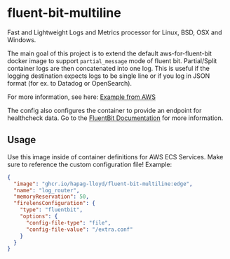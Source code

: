 # fluent-bit-multiline

Fast and Lightweight Logs and Metrics processor for Linux, BSD, OSX and Windows.

The main goal of this project is to extend the default aws-for-fluent-bit docker image
to support `partial_message` mode of fluent bit. Partial/Split container logs are then concatenated into one log.
This is useful if the logging destination expects logs to be single line or if you
log in JSON format (for ex. to Datadog or OpenSearch).

For more information, see here: [Example from AWS](https://github.com/aws-samples/amazon-ecs-firelens-examples/tree/mainline/examples/fluent-bit/filter-multiline-partial-message-mode)

The config also configures the container to provide an endpoint for healthcheck data.
Go to the [FluentBit Documentation](https://docs.fluentbit.io/manual/administration/monitoring#health-check-for-fluent-bit) for more information.

## Usage

Use this image inside of container definitions for AWS ECS Services. Make sure to reference the custom configuration
file! Example:

```json
{
  "image": "ghcr.io/hapag-lloyd/fluent-bit-multiline:edge",
  "name": "log_router",
  "memoryReservation": 50,
  "firelensConfiguration": {
    "type": "fluentbit",
    "options": {
      "config-file-type": "file",
      "config-file-value": "/extra.conf"
    }
  }
}
```
